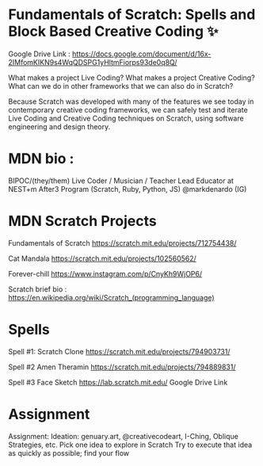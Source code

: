 <h1> Fundamentals of Scratch: Spells and Block Based Creative Coding ✨</h1>

Google Drive Link : https://docs.google.com/document/d/16x-2IMfomKIKN9s4WqQDSPG1yHltmFiorps93de0q8Q/

What makes a project Live Coding?
What makes a project Creative Coding?
What can we do in other frameworks that we can also do in Scratch?

Because Scratch was developed with many of the features we see today in contemporary creative coding frameworks, we can safely test and iterate Live Coding and Creative Coding techniques on Scratch, using software engineering and design theory.

# MDN bio :
BIPOC/(they/them)
Live Coder / Musician / Teacher
Lead Educator at NEST+m After3 Program (Scratch, Ruby, Python, JS)
@markdenardo (IG)

# MDN Scratch Projects

Fundamentals of Scratch
https://scratch.mit.edu/projects/712754438/

Cat Mandala
https://scratch.mit.edu/projects/102560562/

Forever-chill
https://www.instagram.com/p/CnyKh9WjOP6/

Scratch brief bio :
https://en.wikipedia.org/wiki/Scratch_(programming_language)

# Spells

Spell #1: Scratch Clone
https://scratch.mit.edu/projects/794903731/

Spell #2 Amen Theramin
https://scratch.mit.edu/projects/794889831/

Spell #3 Face Sketch
https://lab.scratch.mit.edu/
Google Drive Link

# Assignment

Assignment:
Ideation: genuary.art, @creativecodeart, I-Ching, Oblique Strategies, etc.
Pick one idea to explore in Scratch
Try to execute that idea as quickly as possible; find your flow
